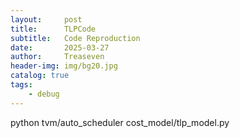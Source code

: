 ```yaml
---
layout:     post
title:      TLPCode
subtitle:   Code Reproduction
date:       2025-03-27
author:     Treaseven
header-img: img/bg20.jpg
catalog: true
tags:
    - debug
---
```


python
tvm/auto_scheduler
cost_model/tlp_model.py